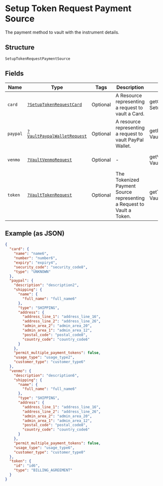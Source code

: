 
# Setup Token Request Payment Source

The payment method to vault with the instrument details.

## Structure

`SetupTokenRequestPaymentSource`

## Fields

| Name | Type | Tags | Description | Getter | Setter |
|  --- | --- | --- | --- | --- | --- |
| `card` | [`?SetupTokenRequestCard`](../../doc/models/setup-token-request-card.md) | Optional | A Resource representing a request to vault a Card. | getCard(): ?SetupTokenRequestCard | setCard(?SetupTokenRequestCard card): void |
| `paypal` | [`?VaultPaypalWalletRequest`](../../doc/models/vault-paypal-wallet-request.md) | Optional | A resource representing a request to vault PayPal Wallet. | getPaypal(): ?VaultPaypalWalletRequest | setPaypal(?VaultPaypalWalletRequest paypal): void |
| `venmo` | [`?VaultVenmoRequest`](../../doc/models/vault-venmo-request.md) | Optional | - | getVenmo(): ?VaultVenmoRequest | setVenmo(?VaultVenmoRequest venmo): void |
| `token` | [`?VaultTokenRequest`](../../doc/models/vault-token-request.md) | Optional | The Tokenized Payment Source representing a Request to Vault a Token. | getToken(): ?VaultTokenRequest | setToken(?VaultTokenRequest token): void |

## Example (as JSON)

```json
{
  "card": {
    "name": "name6",
    "number": "number6",
    "expiry": "expiry4",
    "security_code": "security_code8",
    "type": "UNKNOWN"
  },
  "paypal": {
    "description": "description2",
    "shipping": {
      "name": {
        "full_name": "full_name6"
      },
      "type": "SHIPPING",
      "address": {
        "address_line_1": "address_line_16",
        "address_line_2": "address_line_26",
        "admin_area_2": "admin_area_20",
        "admin_area_1": "admin_area_12",
        "postal_code": "postal_code8",
        "country_code": "country_code6"
      }
    },
    "permit_multiple_payment_tokens": false,
    "usage_type": "usage_type2",
    "customer_type": "customer_type6"
  },
  "venmo": {
    "description": "description6",
    "shipping": {
      "name": {
        "full_name": "full_name6"
      },
      "type": "SHIPPING",
      "address": {
        "address_line_1": "address_line_16",
        "address_line_2": "address_line_26",
        "admin_area_2": "admin_area_20",
        "admin_area_1": "admin_area_12",
        "postal_code": "postal_code8",
        "country_code": "country_code6"
      }
    },
    "permit_multiple_payment_tokens": false,
    "usage_type": "usage_type6",
    "customer_type": "customer_type0"
  },
  "token": {
    "id": "id6",
    "type": "BILLING_AGREEMENT"
  }
}
```

